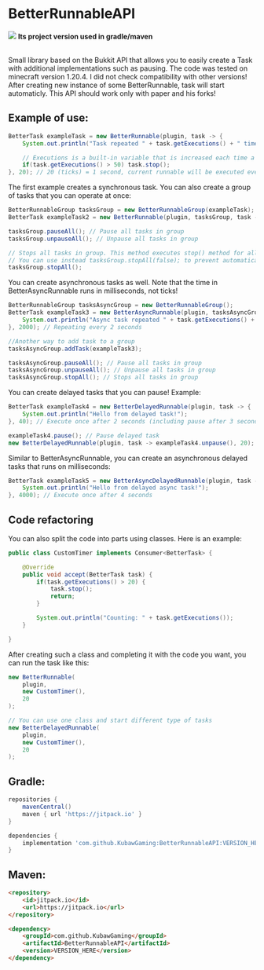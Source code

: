# BetterRunnableAPI
<bold>[![](https://jitpack.io/v/KubawGaming/BetterRunnableAPI.svg)](https://jitpack.io/#KubawGaming/BetterRunnableAPI)</bold> <strong>Its project version used in gradle/maven</strong>

<br>
Small library based on the Bukkit API that allows you to easily create a Task with additional implementations such as pausing.
The code was tested on minecraft version 1.20.4. I did not check compatibility with other versions!
After creating new instance of some BetterRunnable, task will start automaticly.
This API should work only with paper and his forks!

## Example of use:

```java
BetterTask exampleTask = new BetterRunnable(plugin, task -> {
    System.out.println("Task repeated " + task.getExecutions() + " times");

    // Executions is a built-in variable that is increased each time a Task executes. It resets only when task is stopped by stop() method.
    if(task.getExecutions() > 50) task.stop();
}, 20); // 20 (ticks) = 1 second, current runnable will be executed every 1 second
```

The first example creates a synchronous task. You can also create a group of tasks that you can operate at once:

```java
BetterRunnableGroup tasksGroup = new BetterRunnableGroup(exampleTask);
BetterTask exampleTask2 = new BetterRunnable(plugin, tasksGroup, task -> {}, 20); // You can add tasks to group in constructor

tasksGroup.pauseAll(); // Pause all tasks in group
tasksGroup.unpauseAll(); // Unpause all tasks in group

// Stops all tasks in group. This method executes stop() method for all tasks. Stopping the task automatically removes it from group.
// You can use instead tasksGroup.stopAll(false); to prevent automatically removing tasks from all groups they are in.
tasksGroup.stopAll();
```

You can create asynchronous tasks as well. Note that the time in BetterAsyncRunnable runs in milliseconds, not ticks!

```java
BetterRunnableGroup tasksAsyncGroup = new BetterRunnableGroup();
BetterTask exampleTask3 = new BetterAsyncRunnable(plugin, tasksAsyncGroup, task -> {
    System.out.println("Async task repeated " + task.getExecutions() + " times");
}, 2000); // Repeating every 2 seconds

//Another way to add task to a group
tasksAsyncGroup.addTask(exampleTask3);

tasksAsyncGroup.pauseAll(); // Pause all tasks in group
tasksAsyncGroup.unpauseAll(); // Unpause all tasks in group
tasksAsyncGroup.stopAll(); // Stops all tasks in group
```

You can create delayed tasks that you can pause! Example:

```java
BetterTask exampleTask4 = new BetterDelayedRunnable(plugin, task -> {
    System.out.println("Hello from delayed task!");
}, 40); // Execute once after 2 seconds (including pause after 3 seconds)

exampleTask4.pause(); // Pause delayed task
new BetterDelayedRunnable(plugin, task -> exampleTask4.unpause(), 20); // Unpause after 1 second (20 ticks)
```

Similar to BetterAsyncRunnable, you can create an asynchronous delayed tasks that runs on milliseconds:

```java
BetterTask exampleTask5 = new BetterAsyncDelayedRunnable(plugin, task -> {
    System.out.println("Hello from delayed async task!");
}, 4000); // Execute once after 4 seconds
```

## Code refactoring

You can also split the code into parts using classes. Here is an example:

```java
public class CustomTimer implements Consumer<BetterTask> {

    @Override
    public void accept(BetterTask task) {
        if(task.getExecutions() > 20) {
            task.stop();
            return;
        }

        System.out.println("Counting: " + task.getExecutions());
    }

}
```

After creating such a class and completing it with the code you want, you can run the task like this:

```java
new BetterRunnable(
    plugin,
    new CustomTimer(),
    20
);

// You can use one class and start different type of tasks
new BetterDelayedRunnable(
    plugin,
    new CustomTimer(),
    20
);
```

## Gradle:

```gradle
repositories {
    mavenCentral()
    maven { url 'https://jitpack.io' }
}

dependencies {
    implementation 'com.github.KubawGaming:BetterRunnableAPI:VERSION_HERE'
}
```

## Maven:

```html
<repository>
    <id>jitpack.io</id>
    <url>https://jitpack.io</url>
</repository>

<dependency>
    <groupId>com.github.KubawGaming</groupId>
    <artifactId>BetterRunnableAPI</artifactId>
    <version>VERSION_HERE</version>
</dependency>
```
